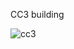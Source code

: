 CC3 building

![cc3](https://github.com/user-attachments/assets/b4f9a530-5240-403b-901d-3b32ae4859e3)
